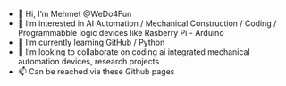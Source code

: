 - 👋 Hi, I’m Mehmet @WeDo4Fun
- 👀 I’m interested in AI Automation / Mechanical Construction / Coding / Programmabble logic devices like Rasberry Pi - Arduino 
- 🌱 I’m currently learning GitHub / Python 
- 💞️ I’m looking to collaborate on coding ai integrated mechanical automation devices, research projects
- 📫 Can be reached via these Github pages 

<!---
WeDo4Fun/WeDo4Fun is a ✨ special ✨ repository because its `README.md` (this file) appears on your GitHub profile.
You can click the Preview link to take a look at your changes.
--->
